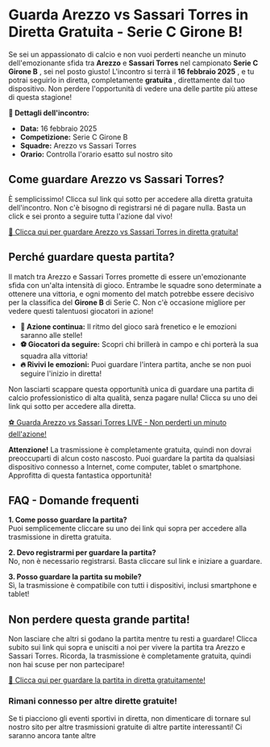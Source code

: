 # Guarda Arezzo vs Sassari Torres in Diretta Gratuita - Serie C Girone B!

Se sei un appassionato di calcio e non vuoi perderti neanche un minuto dell'emozionante sfida tra **Arezzo** e **Sassari Torres** nel campionato **Serie C Girone B** , sei nel posto giusto! L'incontro si terrà il **16 febbraio 2025** , e tu potrai seguirlo in diretta, completamente **gratuita** , direttamente dal tuo dispositivo. Non perdere l'opportunità di vedere una delle partite più attese di questa stagione!

**📅 Dettagli dell'incontro:**

- **Data:** 16 febbraio 2025
- **Competizione:** Serie C Girone B
- **Squadre:** Arezzo vs Sassari Torres
- **Orario:** Controlla l'orario esatto sul nostro sito

## Come guardare Arezzo vs Sassari Torres?

È semplicissimo! Clicca sul link qui sotto per accedere alla diretta gratuita dell'incontro. Non c'è bisogno di registrarsi né di pagare nulla. Basta un click e sei pronto a seguire tutta l'azione dal vivo!

[🎥 Clicca qui per guardare Arezzo vs Sassari Torres in diretta gratuita!](https://tinyurl.com/livestreamfreeo?st=Arezzo+vs+Sassari+Torres&si=gh)

## Perché guardare questa partita?

Il match tra Arezzo e Sassari Torres promette di essere un'emozionante sfida con un'alta intensità di gioco. Entrambe le squadre sono determinate a ottenere una vittoria, e ogni momento del match potrebbe essere decisivo per la classifica del **Girone B** di Serie C. Non c'è occasione migliore per vedere questi talentuosi giocatori in azione!

- **🎯 Azione continua:** Il ritmo del gioco sarà frenetico e le emozioni saranno alle stelle!
- **⚽ Giocatori da seguire:** Scopri chi brillerà in campo e chi porterà la sua squadra alla vittoria!
- **🔥 Rivivi le emozioni:** Puoi guardare l'intera partita, anche se non puoi seguire l'inizio in diretta!

Non lasciarti scappare questa opportunità unica di guardare una partita di calcio professionistico di alta qualità, senza pagare nulla! Clicca su uno dei link qui sotto per accedere alla diretta.

[⚽ Guarda Arezzo vs Sassari Torres LIVE - Non perderti un minuto dell'azione!](https://tinyurl.com/livestreamfreeo?st=Arezzo+vs+Sassari+Torres&si=gh)

**Attenzione!** La trasmissione è completamente gratuita, quindi non dovrai preoccuparti di alcun costo nascosto. Puoi guardare la partita da qualsiasi dispositivo connesso a Internet, come computer, tablet o smartphone. Approfitta di questa fantastica opportunità!

## FAQ - Domande frequenti

**1. Come posso guardare la partita?**  
Puoi semplicemente cliccare su uno dei link qui sopra per accedere alla trasmissione in diretta gratuita.

**2. Devo registrarmi per guardare la partita?**  
No, non è necessario registrarsi. Basta cliccare sul link e iniziare a guardare.

**3. Posso guardare la partita su mobile?**  
Sì, la trasmissione è compatibile con tutti i dispositivi, inclusi smartphone e tablet!

## Non perdere questa grande partita!

Non lasciare che altri si godano la partita mentre tu resti a guardare! Clicca subito sui link qui sopra e unisciti a noi per vivere la partita tra Arezzo e Sassari Torres. Ricorda, la trasmissione è completamente gratuita, quindi non hai scuse per non partecipare!

[🎉 Clicca qui per guardare la partita in diretta gratuitamente!](https://tinyurl.com/livestreamfreeo?st=Arezzo+vs+Sassari+Torres&si=gh)

### Rimani connesso per altre dirette gratuite!

Se ti piacciono gli eventi sportivi in diretta, non dimenticare di tornare sul nostro sito per altre trasmissioni gratuite di altre partite interessanti! Ci saranno ancora tante altre
